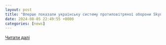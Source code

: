 ```yaml
---
layout: post
title: "Вперше показали українську систему протиповітряної оборони Skynex, поставлену Німеччиною"
date: 2024-08-05 22:49:55 +0000
categories: [news]
---
```


[Читати далі](https://www.ukr.net/news/details/technologies/106046819.html)
